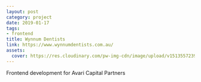 ```yaml
---
layout: post
category: project
date: 2019-01-17
tags: 
- frontend
title: Wynnum Dentists
link: https://www.wynnumdentists.com.au/
assets:
  cover: https://res.cloudinary.com/pw-img-cdn/image/upload/v1513557239/okok/albumregistry-new-profile-2500w.jpg
---
```


Frontend development for Avari Capital Partners
